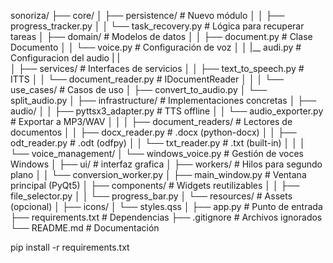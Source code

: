 sonoriza/
├── core/
│   ├── persistence/           # Nuevo módulo
│   │   ├── progress_tracker.py
│   │   └── task_recovery.py   # Lógica para recuperar tareas
│   ├── domain/                 # Modelos de datos
│   │   ├── document.py         # Clase Documento
│   │   └── voice.py            # Configuración de voz
│   │   |__ audi.py             # Configuracion del audio
|   |     
│   ├── services/               # Interfaces de servicios
│   │   ├── text_to_speech.py   # ITTS
│   │   └── document_reader.py  # IDocumentReader
│   │
│   └── use_cases/              # Casos de uso
│       ├── convert_to_audio.py
│       └── split_audio.py
│
├── infrastructure/             # Implementaciones concretas
│   ├── audio/
│   │   ├── pyttsx3_adapter.py  # TTS offline
│   │   └── audio_exporter.py   # Exportar a MP3/WAV
│   │
│   ├── document_readers/       # Lectores de documentos
│   │   ├── docx_reader.py      # .docx (python-docx)
│   │   ├── odt_reader.py       # .odt (odfpy)
│   │   └── txt_reader.py       # .txt (built-in)
│   │
│   └── voice_management/
│       └── windows_voice.py    # Gestión de voces Windows
│
├── ui/                        # interfaz grafica
│   ├── workers/               # Hilos para segundo plano
│   │   └── conversion_worker.py
│   ├── main_window.py          # Ventana principal (PyQt5)
│   ├── components/             # Widgets reutilizables
│   │   ├── file_selector.py
│   │   └── progress_bar.py
│   └── resources/             # Assets (opcional)
│       ├── icons/
│       └── styles.qss
│
├── app.py                      # Punto de entrada
├── requirements.txt            # Dependencias
├── .gitignore                  # Archivos ignorados
└── README.md                   # Documentación

pip install -r requirements.txt
